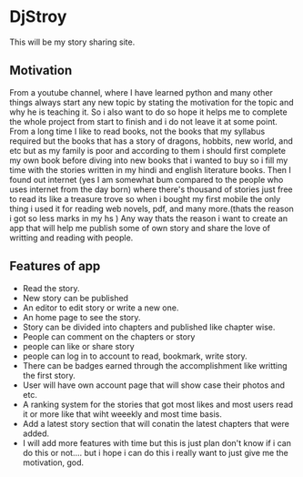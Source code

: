 # DjStroy

This will be my story sharing site.

## Motivation

From a youtube channel, where I have learned python and many other things always start any new topic by stating the motivation for the topic and why he is teaching it. So i also want to do so hope it helps me to complete the whole project from start to finish and i do not leave it at some point.
From a long time I like to read books, not the books that my syllabus required but the books that has a story of dragons, hobbits, new world, and etc but as my family is poor and according to them i should first complete my own book before diving into new books that i wanted to buy so i fill my time with the stories written in my hindi and english literature books. Then I found out internet (yes I am somewhat bum compared to the people who uses internet from the day born) where there's thousand of stories just free to read its like a treasure trove so when i bought my first mobile the only thing i used it for reading web novels, pdf, and many more.(thats the reason i got so less marks in my hs ) Any way thats the reason i want to create an app that will help me publish some of own story and share the love of writting and reading with people.

## Features of app

- Read the story.
- New story can be published
- An editor to edit story or write a new one.
- An home page to see the story.
- Story can be divided into chapters and published like chapter wise.
- People can comment on the chapters or story
- people can like or share story
- people can log in to account to read, bookmark, write story.
- There can be badges earned through the accomplishment like writting the first story.
- User will have own account page that will show case their photos and etc.
- A ranking system for the stories that got most likes and most users read it or more like that wiht weeekly and most time basis.
- Add a latest story section that will conatin the latest chapters that were added.
- I will add more features with time but this is just plan don't know if i can do this or not.... but i hope i can do this i really want to just give me the motivation, god.
